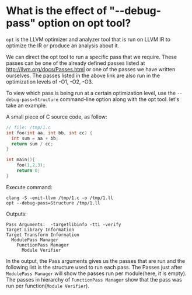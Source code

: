 # What is the effect of "--debug-pass" option on opt tool?

`opt` is the LLVM optimizer and analyzer tool that is run on LLVM IR to optimize the IR or produce an analysis about it.

We can direct the opt tool to run a specific pass that we require. These passes can be one of the already defined passes listed at http://llvm.org/docs/Passes.html or one of the passes we have written ourselves. The passes listed in the above link are also run in the optimization levels of -O1, -O2, -O3.

To view which pass is being run at a certain optimization level, use the `--debug-pass=Structure` command-line option along with the opt tool. let's take an example.

A small piece of C source code, as follow:

```c
// file: /tmp/1.c
int foo(int aa, int bb, int cc) {
  int sum = aa + bb;
  return sum / cc;
}

int main(){
    foo(1,2,3);
    return 0;
}

```

Execute command:

```shell
clang -S -emit-llvm /tmp/1.c -o /tmp/1.ll
opt --debug-pass=Structure /tmp/1.ll
```

Outputs:

```
Pass Arguments:  -targetlibinfo -tti -verify
Target Library Information
Target Transform Information
  ModulePass Manager
    FunctionPass Manager
      Module Verifier
```

In the output, the Pass arguments gives us the passes that are run and the following list is the structure used to run each pass. The Passes just after `ModulePass Manager` will show the passes run per module(here, it is empty). The passes in hierarchy of `FunctionPass Manager` show that the pass was run per function(`Module Verifier`).